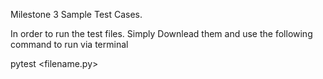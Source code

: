 Milestone 3 Sample Test Cases.

In order to run the test files. Simply Downlead them and use the following command to run via terminal

pytest <filename.py>